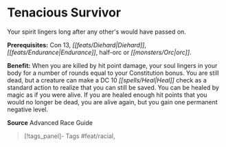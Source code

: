 ﻿---
cssclass: [feats]

---
# Tenacious Survivor

Your spirit lingers long after any other's would have passed on.

**Prerequisites:** Con 13, _[[feats/Diehard|Diehard]]_, _[[feats/Endurance|Endurance]]_, half-orc or _[[monsters/Orc|orc]]_.

**Benefit:** When you are killed by hit point damage, your soul lingers in your body for a number of rounds equal to your Constitution bonus. You are still dead, but a creature can make a DC 10 _[[spells/Heal|Heal]]_ check as a standard action to realize that you can still be saved. You can be healed by magic as if you were alive. If you are healed enough hit points that you would no longer be dead, you are alive again, but you gain one permanent negative level.

**Source** Advanced Race Guide
>[!tags_panel]- Tags
> #feat/racial, 